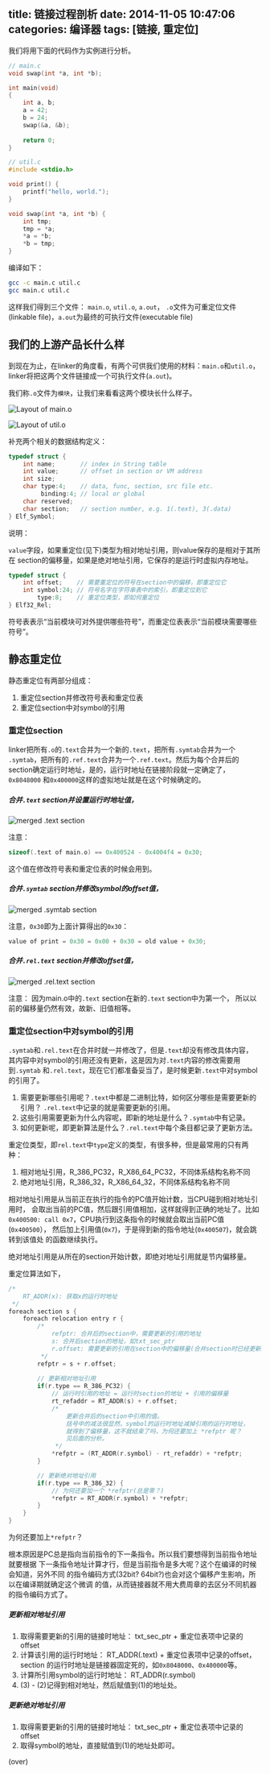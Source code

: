 ﻿title: 链接过程剖析
date: 2014-11-05 10:47:06
categories: 编译器
tags: [链接, 重定位]
---

我们将用下面的代码作为实例进行分析。

<!--more-->

```c
// main.c
void swap(int *a, int *b);

int main(void)
{
    int a, b;
    a = 42;
    b = 24;
    swap(&a, &b);
    
    return 0;
}

// util.c
#include <stdio.h>

void print() {
    printf("hello, world.");
}

void swap(int *a, int *b) {
    int tmp;
    tmp = *a;
    *a = *b;
    *b = tmp;
}
```

编译如下：

```bash
gcc -c main.c util.c
gcc main.c util.c
```

这样我们得到三个文件： `main.o`, `util.o`, `a.out`，
`.o`文件为可重定位文件(linkable file)，`a.out`为最终的可执行文件(executable file)

## 我们的上游产品长什么样

到现在为止，在linker的角度看，有两个可供我们使用的材料：`main.o`和`util.o`，
linker将把这两个文件链接成一个可执行文件(`a.out`)。

我们称`.o`文件为`模块`，让我们来看看这两个模块长什么样子。

![Layout of main.o](/res/img/main.o.jpg)

![Layout of util.o](/res/img/util.o.jpg)

补充两个相关的数据结构定义：

```c
typedef struct {
    int name;       // index in String table
    int value;      // offset in section or VM address
    int size;
    char type:4;    // data, func, section, src file etc.
         binding:4; // local or global
    char reserved;
    char section;   // section number, e.g. 1(.text), 3(.data)
} Elf_Symbol;
```
说明：

`value`字段，如果重定位(见下)类型为相对地址引用，则value保存的是相对于其所在
section的偏移量，如果是绝对地址引用，它保存的是运行时虚拟内存地址。

```c
typedef struct {
    int offset;    // 需要重定位的符号在section中的偏移，即重定位它
    int symbol:24; // 符号名字在字符串表中的索引，即重定位到它
        type:8;    // 重定位类型，即如何重定位
} Elf32_Rel;
```

符号表表示“当前模块可对外提供哪些符号”，而重定位表表示“当前模块需要哪些符号”。

## 静态重定位

静态重定位有两部分组成：

1. 重定位section并修改符号表和重定位表
2. 重定位section中对symbol的引用

### 重定位section

linker把所有`.o`的`.text`合并为一个新的`.text`，把所有`.symtab`合并为一个
`.symtab`，把所有的`.ref.text`合并为一个`.ref.text`。然后为每个合并后的
section确定运行时地址，是的，运行时地址在链接阶段就一定确定了，`0x8048000`
和`0x400000`这样的虚拟地址就是在这个时候确定的。

##### 合并`.text` section并设置运行时地址值，

![merged .text section](/res/img/merged_text_section.jpg)

注意：

```c
sizeof(.text of main.o) == 0x400524 - 0x4004f4 = 0x30;
```

这个值在修改符号表和重定位表的时候会用到。

##### 合并`.symtab` section并修改symbol的offset值，

![merged .symtab section](/res/img/merged_symtab_section.jpg)

注意，`0x30`即为上面计算得出的`0x30`：

```c
value of print = 0x30 = 0x00 + 0x30 = old value + 0x30;
```

##### 合并`.rel.text` section并修改offset值，

![merged .rel.text section](/res/img/merged_ref_text_section.jpg)

注意： 因为main.o中的`.text` section在新的`.text` section中为第一个，
所以以前的偏移量仍然有效，故新、旧值相等。

### 重定位section中对symbol的引用

`.symtab`和`.rel.text`在合并时就一并修改了，但是`.text`却没有修改具体内容，
其内容中对symbol的引用还没有更新，这是因为对`.text`内容的修改需要用到`.symtab`
和`.rel.text`，现在它们都准备妥当了，是时候更新`.text`中对symbol的引用了。

1. 需要更新哪些引用呢？`.text`中都是二进制比特，如何区分哪些是需要更新的引用？
`.rel.text`中记录的就是需要更新的引用。
2. 这些引用需要更新为什么内容呢，即新的地址是什么？`.symtab`中有记录。
3. 如何更新呢，即更新算法是什么？`.rel.text`中每个条目都记录了更新方法。

重定位类型，即`rel.text`中`type`定义的类型，有很多种，但是最常用的只有两种：

1. 相对地址引用，R_386_PC32，R_X86_64_PC32，不同体系结构名称不同
2. 绝对地址引用，R_386_32，R_X86_64_32，不同体系结构名称不同

相对地址引用是从当前正在执行的指令的PC值开始计数，当CPU碰到相对地址引用时，
会取出当前的PC值，然后跟引用值相加，这样就得到正确的地址了。比如
`0x400500: call 0x7`，CPU执行到这条指令的时候就会取出当前PC值(`0x400500`），
然后加上引用值(`0x7`)，于是得到新的指令地址(`0x400507`)，就会跳转到该值处
的函数继续执行。

绝对地址引用是从所在的section开始计数，即绝对地址引用就是节内偏移量。

重定位算法如下，

```c
/*
    RT_ADDR(x): 获取x的运行时地址
 */
foreach section s {
    foreach relocation entry r {
        /*
            refptr: 合并后的section中，需要更新的引用的地址
            s: 合并后section的地址，如txt_sec_ptr
            r.offset: 需要更新的引用在section中的偏移量(合并section时已经更新过了)
         */
        refptr = s + r.offset;
        
        // 更新相对地址引用
        if(r.type == R_386_PC32) {
            // 运行时引用的地址 = 运行时section的地址 + 引用的偏移量
            rt_refaddr = RT_ADDR(s) + r.offset;
            /* 
                更新合并后的section中引用的值。
                括号中的减法很显然，symbol的运行时地址减掉引用的运行时地址，
                就得到了偏移量，这不就结束了吗，为何还要加上 *refptr 呢？
                见后面的分析。
             */
            *refptr = (RT_ADDR(r.symbol) - rt_refaddr) + *refptr;
        }

        // 更新绝对地址引用
        if(r.type == R_386_32) {
            // 为何还要加一个 *refptr(总是零？)
            *refptr = RT_ADDR(r.symbol) + *refptr;
        }
    }
}
```

为何还要加上`*refptr`？

根本原因是PC总是指向当前指令的下一条指令。所以我们要想得到当前指令地址就要根据
下一条指令地址计算才行，但是当前指令是多大呢？这个在编译的时候会知道，另外不同
的指令编码方式(32bit? 64bit?)也会对这个偏移产生影响，所以在编译期就确定这个微调
的值，从而链接器就不用大费周章的去区分不同机器的指令编码方式了。

##### 更新相对地址引用

1. 取得需要更新的引用的链接时地址： txt_sec_ptr + 重定位表项中记录的offset
2. 计算该引用的运行时地址： RT_ADDR(.text) + 重定位表项中记录的offset，section
的运行时地址是链接器固定死的，如`0x8048000`、`0x400000`等。
3. 计算所引用symbol的运行时地址： RT_ADDR(r.symbol)
4. (3) - (2)记得到相对地址，然后赋值到(1)的地址处。

##### 更新绝对地址引用

1. 取得需要更新的引用的链接时地址： txt_sec_ptr + 重定位表项中记录的offset
2. 取得symbol的地址，直接赋值到(1)的地址处即可。

(over)